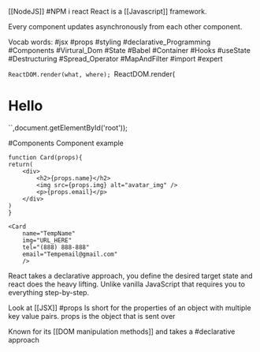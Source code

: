 [[NodeJS]] #NPM i react
React is a [[Javascript]] framework.

Every component updates asynchronously from each other component.

Vocab words:
#jsx #props #styling #declarative_Programming #Components #Virtural_Dom #State #Babel #Container #Hooks #useState #Destructuring #Spread_Operator #MapAndFilter #import #expert

`ReactDOM.render(what, where);
`ReactDOM.render(<h1>Hello</h1>
``,document.getElementById('root'));


#Components Component example
```
function Card(props){
return(
	<div>
		<h2>{props.name}</h2>
		<img src={props.img} alt="avatar_img" />
		<p>{props.email}</p>
	</div>
)
}
```
```
<Card
	name="TempName"
	img="URL_HERE"
	tel="(888) 888-888"
	email="Tempemail@gmail.com"
	/>
```

React takes a declarative approach, you define the desired target state and react does the heavy lifting. Unlike vanilla JavaScript that requires you to everything step-by-step.

Look at [[JSX]]
#props Is short for the properties of an object with multiple key value pairs.  props is the object that is sent over

Known for its [[DOM manipulation methods]] and takes a #declarative approach

